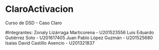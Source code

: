 # ClaroActivacion
Curso de DSD - Caso Claro

#Integrantes:
Zonaly Lizárraga Marticorena 	- U201523556
Luis Eduardo Gutiérrez Soto 	- U201617405
Juan Pablo López Guzmán 		- U201525680
Isaías David Castillo Asencio 	- U201321837

